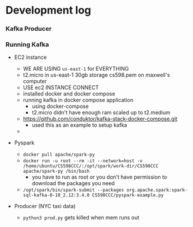 # Development log

### Kafka Producer

### Running Kafka

* EC2 instance
  * WE ARE USING `us-east-1` for EVERYTHING
  * t2.micro in us-east-1 30gb storage cs598.pem on maxwell's computer
  * USE ec2 INSTANCE CONNECT
  * installed docker and docker compose 
  * running kafka in docker compose application
    * using docker-compose
    * t2.micro didn't have enough ram scaled up to t2.medium
  * https://github.com/conduktor/kafka-stack-docker-compose.git
    * used this as an example to setup kafka
  * 


* Pyspark
  * `docker pull apache/spark-py`
  * `docker run -u root --rm -it --network=host -v /home/ubuntu/CS598CCC/:/opt/spark/work-dir/CS598CCC apache/spark-py /bin/bash`
	* you have to run as root or you don't have permission to download the packages you need
  * `/opt/spark/bin/spark-submit --packages org.apache.spark:spark-sql-kafka-0-10_2.12:3.4.0 CS598CCC/pyspark-example.py`

* Producer (NYC taxi data)
  * `python3 prod.py` gets killed when mem runs out
